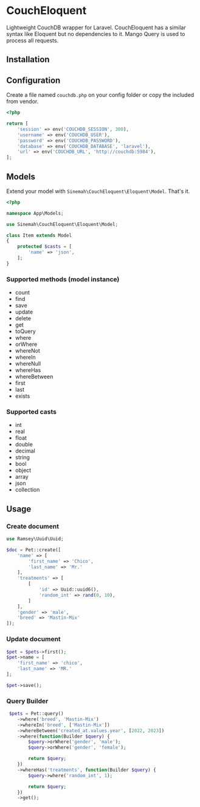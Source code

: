# CouchEloquent

Lightweight CouchDB wrapper for Laravel. CouchEloquent has a similar syntax like Eloquent but no dependencies to it.
Mango Query is used to process all requests.

## Installation

## Configuration
Create a file named `couchdb.php` on your config folder or copy the included from vendor.
```php
<?php

return [
    'session' => env('COUCHDB_SESSION', 300),
    'username' => env('COUCHDB_USER'),
    'password' => env('COUCHDB_PASSWORD'),
    'database' => env('COUCHDB_DATABASE', 'laravel'),
    'url' => env('COUCHDB_URL', 'http://couchdb:5984'),
];
```

## Models
Extend your model with `Sinemah\CouchEloquent\Eloquent\Model`. That's it.
```php
<?php

namespace App\Models;

use Sinemah\CouchEloquent\Eloquent\Model;

class Item extends Model
{
    protected $casts = [
        'name' => 'json',
    ];
} 
```

### Supported methods (model instance)
* count
* find
* save
* update
* delete
* get
* toQuery
* where
* orWhere
* whereNot
* whereIn
* whereNull
* whereHas
* whereBetween
* first
* last
* exists

### Supported casts
* int
* real
* float
* double 
* decimal
* string
* bool
* object
* array
* json
* collection

## Usage
### Create document
```php
use Ramsey\Uuid\Uuid;

$doc = Pet::create([
    'name' => [
        'first_name' => 'Chico',
        'last_name' => 'Mr.'
    ],
    'treatments' => [
        [
            'id' => Uuid::uuid6(),
            'random_int' => rand(0, 10),
        ]
    ],
    'gender' => 'male',
    'breed' => 'Mastin-Mix'
]); 
```

### Update document
```php
$pet = $pets->first();
$pet->name = [
    'first_name' => 'chico',
    'last_name' => 'MR.'
];

$pet->save();
```

### Query Builder

```php
 $pets = Pet::query()
    ->where('breed', 'Mastin-Mix')
    ->whereIn('breed', ['Mastin-Mix'])
    ->whereBetween('created_at.values.year', [2022, 2023])
    ->where(function(Builder $query) {
        $query->orWhere('gender', 'male');
        $query->orWhere('gender', 'female');

        return $query;
    })
    ->whereHas('treatments', function(Builder $query) {
        $query->where('random_int', 1);

        return $query;
    })
    ->get();
```